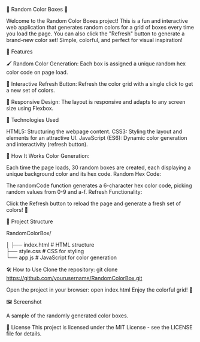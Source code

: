 🎨 Random Color Boxes 🎨

Welcome to the Random Color Boxes project! This is a fun and interactive web application that generates random colors for a grid of boxes every time you load the page. You can also click the "Refresh" button to generate a brand-new color set! Simple, colorful, and perfect for visual inspiration!

🌟 Features

🖌️ Random Color Generation: Each box is assigned a unique random hex color code on page load.

🔄 Interactive Refresh Button: Refresh the color grid with a single click to get a new set of colors.

📱 Responsive Design: The layout is responsive and adapts to any screen size using Flexbox.

🚀 Technologies Used

HTML5: Structuring the webpage content.
CSS3: Styling the layout and elements for an attractive UI.
JavaScript (ES6): Dynamic color generation and interactivity (refresh button).

🎲 How It Works
Color Generation:

Each time the page loads, 30 random boxes are created, each displaying a unique background color and its hex code.
Random Hex Code:

The randomCode function generates a 6-character hex color code, picking random values from 0-9 and a-f.
Refresh Functionality:

Click the Refresh button to reload the page and generate a fresh set of colors! 🌈

📂 Project Structure

RandomColorBox/

│
├── index.html        # HTML structure  
├── style.css         # CSS for styling  
└── app.js            # JavaScript for color generation  

🛠️ How to Use
Clone the repository:
git clone https://github.com/yourusername/RandomColorBox.git

Open the project in your browser:
open index.html
Enjoy the colorful grid! 🌈

🖼️ Screenshot

A sample of the randomly generated color boxes.


📜 License
This project is licensed under the MIT License - see the LICENSE file for details.
